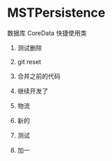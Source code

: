 # MSTPersistence
数据库 CoreData 快捷使用类 

1. 测试删除

2. git reset

3. 合并之前的代码


4. 继续开发了


5. 物流


6. 新的


7. 测试

8. 加一
